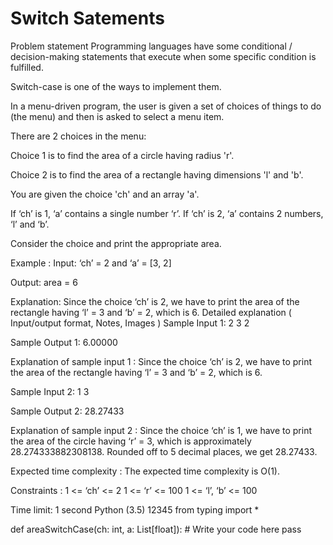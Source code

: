 
# Switch Satements

Problem statement
Programming languages have some conditional / decision-making statements that execute when some specific condition is fulfilled.



Switch-case is one of the ways to implement them.



In a menu-driven program, the user is given a set of choices of things to do (the menu) and then is asked to select a menu item.



There are 2 choices in the menu:



Choice 1 is to find the area of a circle having radius 'r'.

Choice 2 is to find the area of a rectangle having dimensions 'l' and 'b'.



You are given the choice 'ch' and an array 'a'.



If ‘ch’ is 1, ‘a’ contains a single number ‘r’. If ‘ch’ is 2, ‘a’ contains 2 numbers, ‘l’ and ‘b’.



Consider the choice and print the appropriate area.



Example :
Input: ‘ch’ = 2 and ‘a’ = [3, 2]

Output: area = 6

Explanation: Since the choice ‘ch’ is 2, we have to print the area of the rectangle having ‘l’ = 3 and ‘b’ = 2, which is 6.
Detailed explanation ( Input/output format, Notes, Images )
Sample Input 1:
2
3 2


Sample Output 1:
6.00000


Explanation of sample input 1 :
Since the choice ‘ch’ is 2, we have to print the area of the rectangle having ‘l’ = 3 and ‘b’ = 2, which is 6.


Sample Input 2:
1
3


Sample Output 2:
28.27433


Explanation of sample input 2 :
Since the choice ‘ch’ is 1, we have to print the area of the circle having ‘r’ = 3, which is approximately 28.274333882308138. Rounded off to 5 decimal places, we get 28.27433.


Expected time complexity :
The expected time complexity is O(1).


Constraints :
1 <= ‘ch’ <= 2
1 <= ‘r’ <= 100
1 <= ‘l’, ‘b’ <= 100

Time limit: 1 second
Python (3.5)
12345
from typing import *

def areaSwitchCase(ch: int, a: List[float]):
    # Write your code here
    pass


